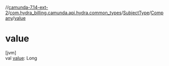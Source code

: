 //[camunda-7.14-ext-2](../../../../index.md)/[com.hydra_billing.camunda.api.hydra.common_types](../../index.md)/[SubjectType](../index.md)/[Company](index.md)/[value](value.md)

# value

[jvm]\
val [value](value.md): Long
